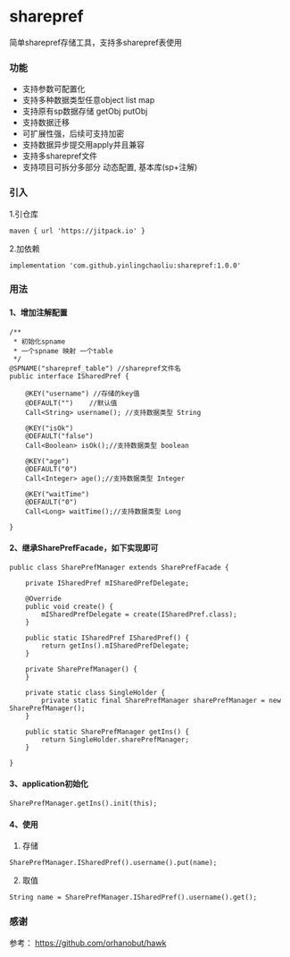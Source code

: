 # sharepref
简单sharepref存储工具，支持多sharepref表使用

### 功能
 * 支持参数可配置化
 * 支持多种数据类型任意object list map
 * 支持原有sp数据存储 getObj putObj
 * 支持数据迁移
 * 可扩展性强，后续可支持加密
 * 支持数据异步提交用apply并且兼容
 * 支持多sharepref文件
 * 支持项目可拆分多部分 动态配置, 基本库(sp+注解)

### 引入
1.引仓库
```
maven { url 'https://jitpack.io' }
```
2.加依赖
```
implementation 'com.github.yinlingchaoliu:sharepref:1.0.0'
```

### 用法
#### 1、增加注解配置
```
/**
 * 初始化spname
 * 一个spname 映射 一个table
 */
@SPNAME("sharepref_table") //sharepref文件名
public interface ISharedPref {

    @KEY("username") //存储的key值
    @DEFAULT("")    //默认值
    Call<String> username(); //支持数据类型 String

    @KEY("isOk")
    @DEFAULT("false")
    Call<Boolean> isOk();//支持数据类型 boolean

    @KEY("age")
    @DEFAULT("0")
    Call<Integer> age();//支持数据类型 Integer

    @KEY("waitTime")
    @DEFAULT("0")
    Call<Long> waitTime();//支持数据类型 Long

}
```
#### 2、继承SharePrefFacade，如下实现即可

```
public class SharePrefManager extends SharePrefFacade {

    private ISharedPref mISharedPrefDelegate;

    @Override
    public void create() {
        mISharedPrefDelegate = create(ISharedPref.class);
    }

    public static ISharedPref ISharedPref() {
        return getIns().mISharedPrefDelegate;
    }
    
    private SharePrefManager() {
    }

    private static class SingleHolder {
        private static final SharePrefManager sharePrefManager = new SharePrefManager();
    }

    public static SharePrefManager getIns() {
        return SingleHolder.sharePrefManager;
    }

} 
```

#### 3、application初始化

```
SharePrefManager.getIns().init(this);
```

#### 4、使用
1. 存储

```
SharePrefManager.ISharedPref().username().put(name);
```    
2. 取值

```
String name = SharePrefManager.ISharedPref().username().get();
```

### 感谢
参考：
https://github.com/orhanobut/hawk
